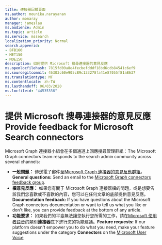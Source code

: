 ```yaml
---
title: 連接器回饋頁面
ms.author: mounika.narayanan
author: monaray
manager: jameslau
ms.audience: Admin
ms.topic: article
ms.service: mssearch
localization_priority: Normal
search.appverid:
- BFB160
- MET150
- MOE150
description: 如何提供 Microsoft 搜尋連接器的意見反應
ms.openlocfilehash: 7815fd09a8e4fecbefdddf18bd6cdb84541c6ef9
ms.sourcegitcommit: 46303c60e905c89c133278fa41e87055f81a8637
ms.translationtype: MT
ms.contentlocale: zh-TW
ms.lasthandoff: 06/03/2020
ms.locfileid: "44535336"
---
```

# <a name="provide-feedback-for-microsoft-search-connectors"></a><span data-ttu-id="1168c-103">提供 Microsoft 搜尋連接器的意見反應</span><span class="sxs-lookup"><span data-stu-id="1168c-103">Provide feedback for Microsoft Search connectors</span></span>

<span data-ttu-id="1168c-104">Microsoft Graph 連接器小組會在多個通道上回應搜尋管理群組：</span><span class="sxs-lookup"><span data-stu-id="1168c-104">The Microsoft Graph connectors team responds to the search admin community across several channels:</span></span>

* <span data-ttu-id="1168c-105">**一般問題：** 傳送電子郵件至[Microsoft Graph 連接器的意見反應群組](mailto:MicrosoftGraphConnectorsFeedback@service.microsoft.com)。</span><span class="sxs-lookup"><span data-stu-id="1168c-105">**General questions:** Send an email to the [Microsoft Graph connectors feedback group](mailto:MicrosoftGraphConnectorsFeedback@service.microsoft.com).</span></span>
* <span data-ttu-id="1168c-106">**檔意見反應：** 如果您有關于 Microsoft Graph 連接器檔的問題，或是想要告訴我們您喜歡或不喜歡的內容，您可以在任何文章的底部提供意見反應。</span><span class="sxs-lookup"><span data-stu-id="1168c-106">**Documentation feedback:** If you have questions about the Microsoft Graph connectors documentation or want to tell us what you like or don't like, you can provide feedback at the bottom of any article.</span></span>
* <span data-ttu-id="1168c-107">**功能要求：** 如果我們的平臺無法讓您執行您所需的工作，請在[Microsoft 使用者語音](https://microsoftsearch.uservoice.com/forums/926998-connectors)的類別**連接器**底下進行您的功能建議。</span><span class="sxs-lookup"><span data-stu-id="1168c-107">**Feature requests:** If our platform doesn't empower you to do what you need, make your feature suggestions under the category **Connectors** on the [Microsoft User Voice](https://microsoftsearch.uservoice.com/forums/926998-connectors)</span></span>
